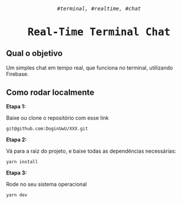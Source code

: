 <p align="center">
  <img src="" />
</p>
<samp><h6 align="center">#terminal, #realtime, #chat</h6></samp>
<samp><h1 align="center">Real-Time Terminal Chat</h1></samp>

## Qual o objetivo
Um simples chat em tempo real, que funciona no terminal, utilizando Firebase.

## Como rodar localmente
**Etapa 1:**

Baixe ou clone o repositório com esse link

```
git@github.com:DoginUwU/XXX.git
```

**Etapa 2:**

Vá para a raiz do projeto, e baixe todas as dependências necessárias: 

```
yarn install
```

**Etapa 3:**

Rode no seu sistema operacional

```
yarn dev
```

